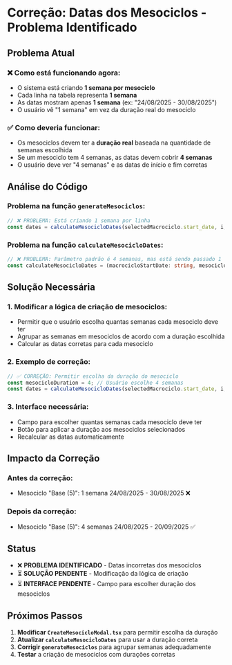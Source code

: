 # Correção: Datas dos Mesociclos - Problema Identificado

## Problema Atual

### **❌ Como está funcionando agora:**
- O sistema está criando **1 semana por mesociclo**
- Cada linha na tabela representa **1 semana**
- As datas mostram apenas **1 semana** (ex: "24/08/2025 - 30/08/2025")
- O usuário vê "1 semana" em vez da duração real do mesociclo

### **✅ Como deveria funcionar:**
- Os mesociclos devem ter a **duração real** baseada na quantidade de semanas escolhida
- Se um mesociclo tem 4 semanas, as datas devem cobrir **4 semanas**
- O usuário deve ver "4 semanas" e as datas de início e fim corretas

## Análise do Código

### **Problema na função `generateMesociclos`:**
```typescript
// ❌ PROBLEMA: Está criando 1 semana por linha
const dates = calculateMesocicloDates(selectedMacrociclo.start_date, i, 1); // 1 semana por linha
```

### **Problema na função `calculateMesocicloDates`:**
```typescript
// ❌ PROBLEMA: Parâmetro padrão é 4 semanas, mas está sendo passado 1
const calculateMesocicloDates = (macrocicloStartDate: string, mesocicloNumber: number, weeksPerMesociclo: number = 4)
```

## Solução Necessária

### **1. Modificar a lógica de criação de mesociclos:**
- Permitir que o usuário escolha quantas semanas cada mesociclo deve ter
- Agrupar as semanas em mesociclos de acordo com a duração escolhida
- Calcular as datas corretas para cada mesociclo

### **2. Exemplo de correção:**
```typescript
// ✅ CORREÇÃO: Permitir escolha da duração do mesociclo
const mesocicloDuration = 4; // Usuário escolhe 4 semanas
const dates = calculateMesocicloDates(selectedMacrociclo.start_date, i, mesocicloDuration);
```

### **3. Interface necessária:**
- Campo para escolher quantas semanas cada mesociclo deve ter
- Botão para aplicar a duração aos mesociclos selecionados
- Recalcular as datas automaticamente

## Impacto da Correção

### **Antes da correção:**
- Mesociclo "Base (5)": 1 semana 24/08/2025 - 30/08/2025 ❌

### **Depois da correção:**
- Mesociclo "Base (5)": 4 semanas 24/08/2025 - 20/09/2025 ✅

## Status

- ❌ **PROBLEMA IDENTIFICADO** - Datas incorretas dos mesociclos
- ⏳ **SOLUÇÃO PENDENTE** - Modificação da lógica de criação
- ⏳ **INTERFACE PENDENTE** - Campo para escolher duração dos mesociclos

## Próximos Passos

1. **Modificar `CreateMesocicloModal.tsx`** para permitir escolha da duração
2. **Atualizar `calculateMesocicloDates`** para usar a duração correta
3. **Corrigir `generateMesociclos`** para agrupar semanas adequadamente
4. **Testar** a criação de mesociclos com durações corretas
